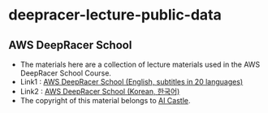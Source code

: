 # deepracer-lecture-public-data

## AWS DeepRacer School
- The materials here are a collection of lecture materials used in the AWS DeepRacer School Course.
- Link1 : [AWS DeepRacer School (English, subtitles in 20 languages)](https://ai-castle.github.io/aws-deepracer-school-en) 
- Link2 : [AWS DeepRacer School (Korean, 한국어)](https://ai-castle.github.io/aws-deepracer-school-ko) 
- The copyright of this material belongs to [AI Castle](https://ai-castle.com).
